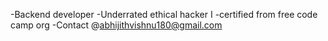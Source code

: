 -Backend developer
-Underrated ethical hacker I
-certified from free code camp org
-Contact @abhijithvishnu180@gmail.com

<!---
Abhivishnu2002/Abhivishnu2002 is a ✨ special ✨ repository because its `README.md` (this file) appears on your GitHub profile.
You can click the Preview link to take a look at your changes.
--->
